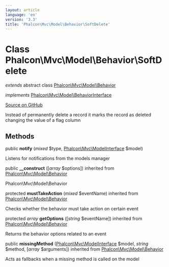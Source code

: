 ```yaml
---
layout: article
language: 'en'
version: '3.3'
title: 'Phalcon\Mvc\Model\Behavior\SoftDelete'
---
```

# Class **Phalcon\Mvc\Model\Behavior\SoftDelete**

*extends* abstract class [Phalcon\Mvc\Model\Behavior](/3.3/en/api/Phalcon_Mvc_Model_Behavior)

*implements* [Phalcon\Mvc\Model\BehaviorInterface](/3.3/en/api/Phalcon_Mvc_Model_BehaviorInterface)

<a href="https://github.com/phalcon/cphalcon/tree/v3.3.0/phalcon/mvc/model/behavior/softdelete.zep" class="btn btn-default btn-sm">Source on GitHub</a>

Instead of permanently delete a record it marks the record as
deleted changing the value of a flag column


## Methods
public  **notify** (*mixed* $type, [Phalcon\Mvc\ModelInterface](/3.3/en/api/Phalcon_Mvc_ModelInterface) $model)

Listens for notifications from the models manager



public  **__construct** ([*array* $options]) inherited from [Phalcon\Mvc\Model\Behavior](/3.3/en/api/Phalcon_Mvc_Model_Behavior)

Phalcon\Mvc\Model\Behavior



protected  **mustTakeAction** (*mixed* $eventName) inherited from [Phalcon\Mvc\Model\Behavior](/3.3/en/api/Phalcon_Mvc_Model_Behavior)

Checks whether the behavior must take action on certain event



protected *array* **getOptions** ([*string* $eventName]) inherited from [Phalcon\Mvc\Model\Behavior](/3.3/en/api/Phalcon_Mvc_Model_Behavior)

Returns the behavior options related to an event



public  **missingMethod** ([Phalcon\Mvc\ModelInterface](/3.3/en/api/Phalcon_Mvc_ModelInterface) $model, *string* $method, [*array* $arguments]) inherited from [Phalcon\Mvc\Model\Behavior](/3.3/en/api/Phalcon_Mvc_Model_Behavior)

Acts as fallbacks when a missing method is called on the model



